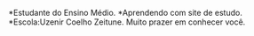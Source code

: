 *Estudante do Ensino Médio.
*Aprendendo com site de estudo.
*Escola:Uzenir Coelho Zeitune.
Muito prazer em conhecer você.
